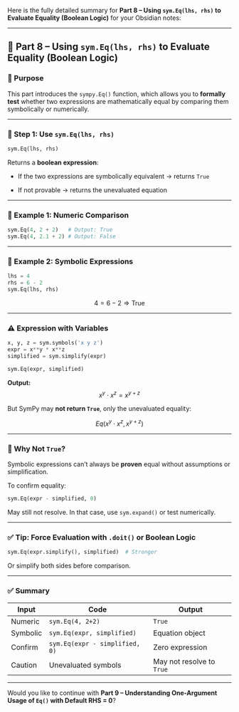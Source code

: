Here is the fully detailed summary for **Part 8 – Using `sym.Eq(lhs, rhs)` to Evaluate Equality (Boolean Logic)** for your Obsidian notes:

---

## 🔎 Part 8 – Using `sym.Eq(lhs, rhs)` to Evaluate Equality (Boolean Logic)

### 📌 Purpose

This part introduces the `sympy.Eq()` function, which allows you to **formally test** whether two expressions are mathematically equal by comparing them symbolically or numerically.

---

### 🧾 Step 1: Use `sym.Eq(lhs, rhs)`

```python
sym.Eq(lhs, rhs)
```

Returns a **boolean expression**:

- If the two expressions are symbolically equivalent → returns `True`
    
- If not provable → returns the unevaluated equation
    

---

### 🧪 Example 1: Numeric Comparison

```python
sym.Eq(4, 2 + 2)   # Output: True
sym.Eq(4, 2.1 + 2) # Output: False
```

---

### 🧪 Example 2: Symbolic Expressions

```python
lhs = 4
rhs = 6 - 2
sym.Eq(lhs, rhs)
```

$$ 4 = 6 - 2 \Rightarrow \text{True} $$

---

### ⚠️ Expression with Variables

```python
x, y, z = sym.symbols('x y z')
expr = x**y * x**z
simplified = sym.simplify(expr)

sym.Eq(expr, simplified)
```

**Output:**  
$$ x^y \cdot x^z = x^{y + z} $$

But SymPy may **not return `True`**, only the unevaluated equality:

$$ Eq(x^y \cdot x^z, x^{y+z}) $$

---

### 🔎 Why Not `True`?

Symbolic expressions can’t always be **proven** equal without assumptions or simplification.

To confirm equality:

```python
sym.Eq(expr - simplified, 0)
```

May still not resolve. In that case, use `sym.expand()` or test numerically.

---

### ✅ Tip: Force Evaluation with `.doit()` or Boolean Logic

```python
sym.Eq(expr.simplify(), simplified)  # Stronger
```

Or simplify both sides before comparison.

---

### ✅ Summary

|Input|Code|Output|
|---|---|---|
|Numeric|`sym.Eq(4, 2+2)`|`True`|
|Symbolic|`sym.Eq(expr, simplified)`|Equation object|
|Confirm|`sym.Eq(expr - simplified, 0)`|Zero expression|
|Caution|Unevaluated symbols|May not resolve to `True`|

---

Would you like to continue with **Part 9 – Understanding One-Argument Usage of `Eq()` with Default RHS = 0**?